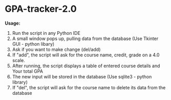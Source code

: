 # GPA-tracker-2.0
**Usage:**
1. Run the script in any Python IDE 
2. A small window pops up, pulling data from the database (Use Tkinter GUI - python libary)
4. Ask if you want to make change (del/add) 
5. If "add", the script will ask for the course name, credit, grade on a 4.0 scale.
6. After running, the script displays a table of entered course details and Your total GPA
7. The new input will be stored in the database (Use sqlite3 - python library)
8. If "del", the script will ask for the course name to delete its data from the database
